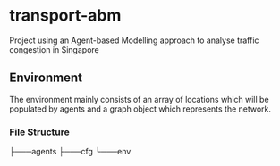 # transport-abm
Project using an Agent-based Modelling approach to analyse traffic congestion in Singapore

## Environment
The environment mainly consists of an array of locations which will be populated by agents and a graph object which represents the network.

### File Structure

├───agents 
├───cfg 
└───env
